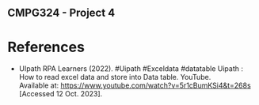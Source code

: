 ## CMPG324 - Project 4

# References

* UIpath RPA Learners (2022). #Uipath #Exceldata #datatable Uipath : How to read excel data and store into Data table. YouTube. <br/> Available at: https://www.youtube.com/watch?v=5r1cBumKSi4&t=268s [Accessed 12 Oct. 2023].

‌